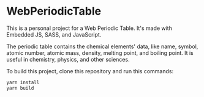 # WebPeriodicTable

This is a personal project for a Web Periodic Table. It's made with Embedded JS, SASS, and JavaScript.

The periodic table contains the chemical elements' data, like name, symbol, atomic number, atomic mass, density, melting point, and boiling point. It is useful in chemistry, physics, and other sciences.

To build this project, clone this repository and run this commands:

```sh
yarn install
yarn build
```
